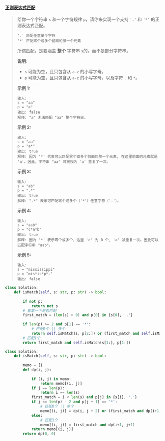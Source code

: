 #### [正则表达式匹配](https://leetcode-cn.com/problems/regular-expression-matching/)

> 
> 给你一个字符串 `s` 和一个字符规律 `p`，请你来实现一个支持 `'.'` 和 `'*'` 的正则表达式匹配。
>
> ```
> '.' 匹配任意单个字符
> '*' 匹配零个或多个前面的那一个元素
> ```
>
> 所谓匹配，是要涵盖 **整个** 字符串 `s`的，而不是部分字符串。
>
> **说明:**
>
> - `s` 可能为空，且只包含从 `a-z` 的小写字母。
> - `p` 可能为空，且只包含从 `a-z` 的小写字母，以及字符 `.` 和 `*`。
>
> **示例 1:**
>
> ```
> 输入:
> s = "aa"
> p = "a"
> 输出: false
> 解释: "a" 无法匹配 "aa" 整个字符串。
> ```
>
> **示例 2:**
>
> ```
> 输入:
> s = "aa"
> p = "a*"
> 输出: true
> 解释: 因为 '*' 代表可以匹配零个或多个前面的那一个元素, 在这里前面的元素就是 'a'。因此，字符串 "aa" 可被视为 'a' 重复了一次。
> ```
>
> **示例 3:**
>
> ```
> 输入:
> s = "ab"
> p = ".*"
> 输出: true
> 解释: ".*" 表示可匹配零个或多个（'*'）任意字符（'.'）。
> ```
>
> **示例 4:**
>
> ```
> 输入:
> s = "aab"
> p = "c*a*b"
> 输出: true
> 解释: 因为 '*' 表示零个或多个，这里 'c' 为 0 个, 'a' 被重复一次。因此可以匹配字符串 "aab"。
> ```
>
> **示例 5:**
>
> ```
> 输入:
> s = "mississippi"
> p = "mis*is*p*."
> 输出: false
> ```



```python
class Solution:
    def isMatch(self, s: str, p: str) -> bool:
        
        if not p:
            return not s
        # 看第一个是否匹配
        first_match = (len(s) > 0) and p[0] in {s[0], '.'}
        
        if len(p) >= 2 and p[1] == '*':
            # 匹配0个 || 多个
            return self.isMatch(s, p[2:]) or (first_match and self.isMatch(s[1:], p))
        # 匹配1个
        return first_match and self.isMatch(s[1:], p[1:])

```



```python
class Solution:
    def isMatch(self, s: str, p: str) -> bool:
        
        memo = {}
        def dp(i, j):
            
            if (i, j) in memo:
                return memo[(i, j)]
            if j == len(p):
                return i == len(s)
            first_match = i < len(s) and p[j] in {s[i], '.'}
            if j <= len(p) - 2 and p[j + 1] == '*':
                # 匹配0个 || 多个
                memo[(i, j)] = dp(i, j + 2) or (first_match and dp(i+1, j))
            else:
                # 匹配1个
                memo[(i, j)] = first_match and dp(i+1, j+1)
            return memo[(i, j)]
        return dp(0, 0)

```

